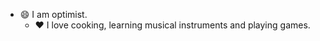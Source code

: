 * :smile: I am optimist.
  * :heart: I love cooking, learning musical instruments and playing games.
